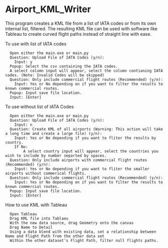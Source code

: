 # Airport_KML_Writer

This program creates a KML file from a list of IATA codes or from its own internal list, filtered.
The resulting KML file can be used with software like Tableau to create curved flight paths instead of straight line with ease.

  To use with list of IATA codes
  
      Open either the main.exe or main.py
      Question: Upload File of IATA Codes (y/n): 
        Input: y
      Popup: Select the csv containing the IATA codes.
      A select column input will appear, select the column contianing IATA codes. (Note: Invalid Codes will be skipped)
      Question: Only include commercial flight routes (Recommended) (y/n): 
        Input: Yes or No depending on if you want to filter the results to known commercial routes.
      Popup: Input save file location.
      Input: [Enter]

  To use without list of IATA Codes
  
      Open either the main.exe or main.py
      Question: Upload File of IATA Codes (y/n): 
        Input: n
      Question: Create KML of all airports (Warning: This action will take a long time and create a large file) (y/n):
        Input: Yes or No depending if you want to fliter the results by country.
        If No:
            A select country input will appear, select the countries you wish to include by number separted by spaces.
      Question: Only include airports with commercial flight routes (Recommended) (y/n):
        Input: Yes or No depending if you want to fliter the smaller airports without commerical flights.
      Question: Only include commercial flight routes (Recommended) (y/n): 
        Input: Yes or No depending on if you want to filter the results to known commercial routes.
      Popup: Input save file location.
      Input: [Enter]

  How to use KML with Tableau
  
      Open Tableau
      Drag KML file into Tablaeu 
      With the new data source, drag Geometry onto the canvas
      Drag Name to Detail
      Using a data blend with existing data, set a relationship between Name and Flight Path from the other data set
      Within the other dataset's Flight Path, filter null flights paths.

